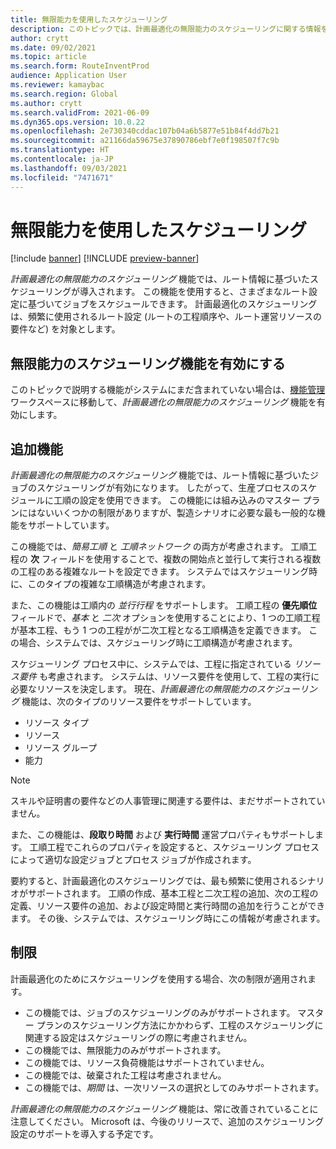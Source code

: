 ```yaml
---
title: 無限能力を使用したスケジューリング
description: このトピックでは、計画最適化の無限能力のスケジューリングに関する情報を提供します。 また、現在の機能の制限について説明します。
author: crytt
ms.date: 09/02/2021
ms.topic: article
ms.search.form: RouteInventProd
audience: Application User
ms.reviewer: kamaybac
ms.search.region: Global
ms.author: crytt
ms.search.validFrom: 2021-06-09
ms.dyn365.ops.version: 10.0.22
ms.openlocfilehash: 2e730340cddac107b04a6b5877e51b84f4dd7b21
ms.sourcegitcommit: a21166da59675e37890786ebf7e0f198507f7c9b
ms.translationtype: HT
ms.contentlocale: ja-JP
ms.lasthandoff: 09/03/2021
ms.locfileid: "7471671"
---
```

# <a name="scheduling-with-infinite-capacity"></a>無限能力を使用したスケジューリング

[!include [banner](../../includes/banner.md)]
[!INCLUDE [preview-banner](../../includes/preview-banner.md)]

*計画最適化の無限能力のスケジューリング* 機能では、ルート情報に基づいたスケジューリングが導入されます。 この機能を使用すると、さまざまなルート設定に基づいてジョブをスケジュールできます。 計画最適化のスケジューリングは、頻繁に使用されるルート設定 (ルートの工程順序や、ルート運営リソースの要件など) を対象とします。

## <a name="turn-on-the-infinite-capacity-scheduling-feature"></a>無限能力のスケジューリング機能を有効にする

このトピックで説明する機能がシステムにまだ含まれていない場合は、[機能管理](../../../fin-ops-core/fin-ops/get-started/feature-management/feature-management-overview.md)ワークスペースに移動して、*計画最適化の無限能力のスケジューリング* 機能を有効にします。

## <a name="added-functionality"></a>追加機能

*計画最適化の無限能力のスケジューリング* 機能では、ルート情報に基づいたジョブのスケジューリングが有効になります。 したがって、生産プロセスのスケジュールに工順の設定を使用できます。 この機能には組み込みのマスター プランにはないいくつかの制限がありますが、製造シナリオに必要な最も一般的な機能をサポートしています。

この機能では、*簡易工順* と *工順ネットワーク* の両方が考慮されます。 工順工程の **次** フィールドを使用することで、複数の開始点と並行して実行される複数の工程のある複雑なルートを設定できます。 システムではスケジューリング時に、このタイプの複雑な工順構造が考慮されます。

また、この機能は工順内の *並行行程* をサポートします。 工順工程の **優先順位** フィールドで、*基本* と *二次* オプションを使用することにより、1 つの工順工程が基本工程、もう 1 つの工程がが二次工程となる工順構造を定義できます。 この場合、システムでは、スケジューリング時に工順構造が考慮されます。

スケジューリング プロセス中に、システムでは、工程に指定されている *リソース要件* も考慮されます。 システムは、リソース要件を使用して、工程の実行に必要なリソースを決定します。 現在、*計画最適化の無限能力のスケジューリング* 機能は、次のタイプのリソース要件をサポートしています。

- リソース タイプ
- リソース
- リソース グループ
- 能力

> [!NOTE]
> スキルや証明書の要件などの人事管理に関連する要件は、まだサポートされていません。

また、この機能は、**段取り時間** および **実行時間** 運営プロパティもサポートします。 工順工程でこれらのプロパティを設定すると、スケジューリング プロセスによって適切な設定ジョブとプロセス ジョブが作成されます。

要約すると、計画最適化のスケジューリングでは、最も頻繁に使用されるシナリオがサポートされます。 工順の作成、基本工程と二次工程の追加、次の工程の定義、リソース要件の追加、および設定時間と実行時間の追加を行うことができます。 その後、システムでは、スケジューリング時にこの情報が考慮されます。

## <a name="limitations"></a>制限

計画最適化のためにスケジューリングを使用する場合、次の制限が適用されます。

- この機能では、ジョブのスケジューリングのみがサポートされます。 マスター プランのスケジューリング方法にかかわらず、工程のスケジューリングに関連する設定はスケジューリングの際に考慮されません。
- この機能では、無限能力のみがサポートされます。
- この機能では、リソース負荷機能はサポートされていません。
- この機能では、破棄された工程は考慮されません。
- この機能では、*期間* は、一次リソースの選択としてのみサポートされます。

*計画最適化の無限能力のスケジューリング* 機能は、常に改善されていることに注意してください。 Microsoft は、今後のリリースで、追加のスケジューリング設定のサポートを導入する予定です。

